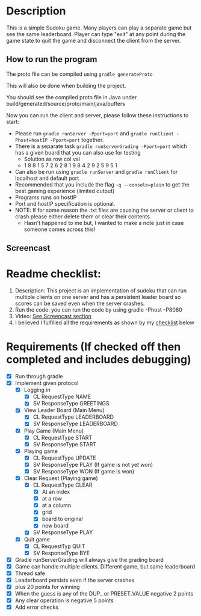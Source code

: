# Description 
This is a simple Sudoku game. Many players can play a separate game but see the same leaderboard. Player can type "exit" at any point during the game state to quit the game and disconnect the client from the
server.

## How to run the program
The proto file can be compiled using
``gradle generateProto``

This will also be done when building the project.  

You should see the compiled proto file in Java under build/generated/source/proto/main/java/buffers  

Now you can run the client and server, please follow these instructions to start:
* Please run `gradle runServer -Pport=port` and `gradle runClient -Phost=hostIP -Pport=port` together.
* There is a separate task `gradle runServerGrading -Pport=port` which has a given board that you can also use for testing
  * Solution as row col val
  * 1 8 8
    1 5 7
    2 6 2
    8 1 9
    8 4 2
    9 2 5
    9 5 1
* Can also be run using `gradle runServer` and `gradle runClient` for localhost and default port
* Recommended that you include the flag `-q --console=plain` to get the best gaming experience (limited output)
* Programs runs on hostIP
* Port and hostIP specification is optional.
* NOTE: If for some reason the .txt files are causing the server or client to crash please either delete them or clear their contents.
  * Hasn't happened to me but, I wanted to make a note just in case someone comes across this!

## Screencast


# Readme checklist:
1. Description: This project is an implementation of sudoku that can
run multiple clients on one server and has a persistent leader board
so scores can be saved even when the server crashes.
2. Run the code: you can run the code by using gradle -Phost -P8080
3. Video: [See Screencast section](#Screencast)
4. I believed I fulfilled all the requirements as shown by my [checklist](#requirements-if-checked-off-then-completed-and-includes-debugging) below

# Requirements (If checked off then completed and includes debugging)
- [x] Run through gradle
- [x] Implement given protocol
  - [x] Logging in
    - [x] CL RequestType NAME
    - [X] SV ResponseType GREETINGS
  - [x] View Leader Board (Main Menu)
    - [x] CL RequestType LEADERBOARD
    - [x] SV ResponseType LEADERBOARD
  - [x] Play Game (Main Menu)
    - [x] CL RequestType START
    - [x] SV ResponseType START
  - [x] Playing game
    - [X] CL RequestType UPDATE
    - [x] SV ResponseType PLAY (If game is not yet won)
    - [x] SV ResponseType WON (If game is won)
  - [x] Clear Request (Playing game)
    - [x] CL RequestType CLEAR
      - [x] At an index
      - [x] at a row
      - [x] at a column
      - [x] grid
      - [x] board to original
      - [x] new board
    - [x] SV ResponseType PLAY
  - [x] Quit game
    - [x] CL RequestTyp QUIT
    - [x] SV ResponseType BYE
- [x] Gradle runServerGrading will always give the grading board
- [x] Game can handle multiple clients. Different game, but same leaderboard
- [x] Thread safe
- [x] Leaderboard persists even if the server crashes
- [x] plus 20 points for winning
- [x] When the guess is any of the DUP_ or PRESET_VALUE negative 2 points
- [x] Any clear operation is negative 5 points
- [x] Add error checks